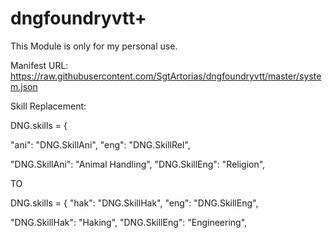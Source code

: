 # dngfoundryvtt+

This Module is only for my personal use.

Manifest URL: https://raw.githubusercontent.com/SgtArtorias/dngfoundryvtt/master/system.json



Skill Replacement:

DNG.skills = {

  "ani": "DNG.SkillAni",
  "eng": "DNG.SkillRel",

"DNG.SkillAni": "Animal Handling",
"DNG.SkillEng": "Religion",


TO

  DNG.skills = {
  "hak": "DNG.SkillHak",
  "eng": "DNG.SkillEng",

"DNG.SkillHak": "Haking",
"DNG.SkillEng": "Engineering",

